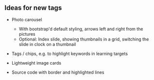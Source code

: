 Ideas for new tags
------------------

* Photo carousel
   - With bootstrap'd default styling, arrows left and right from the pictures
   - Optional: Index slide, showing thumbnails in a grid, switching the slide in clock on a thumbnail


* Tags / chips, e.g. to highlight keywords in learning targets

* Lightweight image cards

* Source code with border and highlighted lines